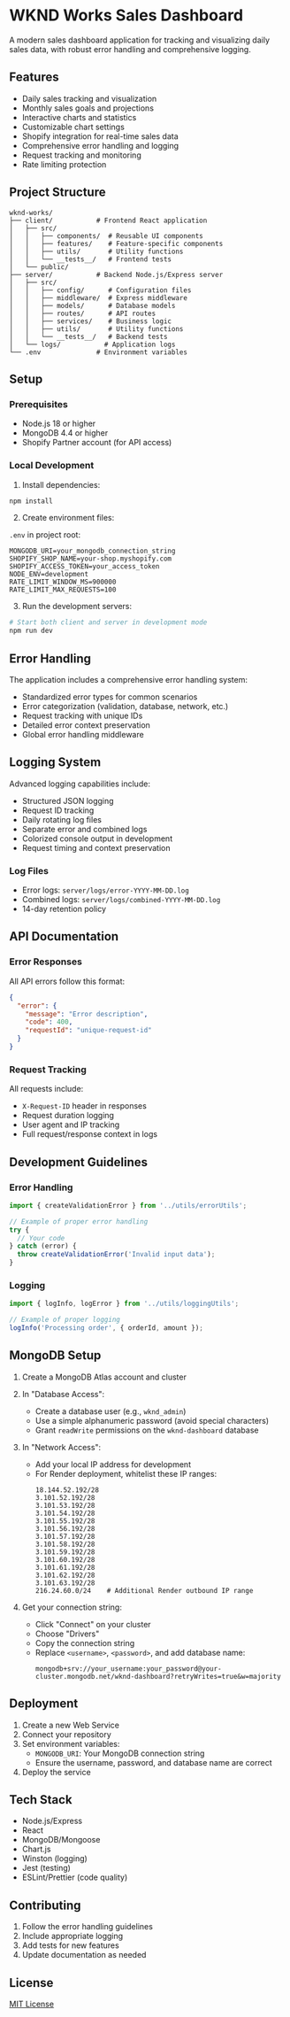 # WKND Works Sales Dashboard

A modern sales dashboard application for tracking and visualizing daily sales data, with robust error handling and comprehensive logging.

## Features
- Daily sales tracking and visualization
- Monthly sales goals and projections
- Interactive charts and statistics
- Customizable chart settings
- Shopify integration for real-time sales data
- Comprehensive error handling and logging
- Request tracking and monitoring
- Rate limiting protection

## Project Structure
```
wknd-works/
├── client/           # Frontend React application
│   ├── src/
│   │   ├── components/  # Reusable UI components
│   │   ├── features/    # Feature-specific components
│   │   ├── utils/       # Utility functions
│   │   └── __tests__/   # Frontend tests
│   └── public/
├── server/           # Backend Node.js/Express server
│   ├── src/
│   │   ├── config/      # Configuration files
│   │   ├── middleware/  # Express middleware
│   │   ├── models/      # Database models
│   │   ├── routes/      # API routes
│   │   ├── services/    # Business logic
│   │   ├── utils/       # Utility functions
│   │   └── __tests__/   # Backend tests
│   └── logs/           # Application logs
└── .env              # Environment variables
```

## Setup

### Prerequisites
- Node.js 18 or higher
- MongoDB 4.4 or higher
- Shopify Partner account (for API access)

### Local Development
1. Install dependencies:
```bash
npm install
```

2. Create environment files:

`.env` in project root:
```
MONGODB_URI=your_mongodb_connection_string
SHOPIFY_SHOP_NAME=your-shop.myshopify.com
SHOPIFY_ACCESS_TOKEN=your_access_token
NODE_ENV=development
RATE_LIMIT_WINDOW_MS=900000
RATE_LIMIT_MAX_REQUESTS=100
```

3. Run the development servers:

```bash
# Start both client and server in development mode
npm run dev
```

## Error Handling
The application includes a comprehensive error handling system:

- Standardized error types for common scenarios
- Error categorization (validation, database, network, etc.)
- Request tracking with unique IDs
- Detailed error context preservation
- Global error handling middleware

## Logging System
Advanced logging capabilities include:

- Structured JSON logging
- Request ID tracking
- Daily rotating log files
- Separate error and combined logs
- Colorized console output in development
- Request timing and context preservation

### Log Files
- Error logs: `server/logs/error-YYYY-MM-DD.log`
- Combined logs: `server/logs/combined-YYYY-MM-DD.log`
- 14-day retention policy

## API Documentation

### Error Responses
All API errors follow this format:
```json
{
  "error": {
    "message": "Error description",
    "code": 400,
    "requestId": "unique-request-id"
  }
}
```

### Request Tracking
All requests include:
- `X-Request-ID` header in responses
- Request duration logging
- User agent and IP tracking
- Full request/response context in logs

## Development Guidelines

### Error Handling
```javascript
import { createValidationError } from '../utils/errorUtils';

// Example of proper error handling
try {
  // Your code
} catch (error) {
  throw createValidationError('Invalid input data');
}
```

### Logging
```javascript
import { logInfo, logError } from '../utils/loggingUtils';

// Example of proper logging
logInfo('Processing order', { orderId, amount });
```

## MongoDB Setup
1. Create a MongoDB Atlas account and cluster
2. In "Database Access":
   - Create a database user (e.g., `wknd_admin`)
   - Use a simple alphanumeric password (avoid special characters)
   - Grant `readWrite` permissions on the `wknd-dashboard` database

3. In "Network Access":
   - Add your local IP address for development
   - For Render deployment, whitelist these IP ranges:
     ```
     18.144.52.192/28
     3.101.52.192/28
     3.101.53.192/28
     3.101.54.192/28
     3.101.55.192/28
     3.101.56.192/28
     3.101.57.192/28
     3.101.58.192/28
     3.101.59.192/28
     3.101.60.192/28
     3.101.61.192/28
     3.101.62.192/28
     3.101.63.192/28
     216.24.60.0/24    # Additional Render outbound IP range
     ```

4. Get your connection string:
   - Click "Connect" on your cluster
   - Choose "Drivers"
   - Copy the connection string
   - Replace `<username>`, `<password>`, and add database name:
     ```
     mongodb+srv://your_username:your_password@your-cluster.mongodb.net/wknd-dashboard?retryWrites=true&w=majority
     ```

## Deployment
1. Create a new Web Service
2. Connect your repository
3. Set environment variables:
   - `MONGODB_URI`: Your MongoDB connection string
   - Ensure the username, password, and database name are correct
4. Deploy the service

## Tech Stack
- Node.js/Express
- React
- MongoDB/Mongoose
- Chart.js
- Winston (logging)
- Jest (testing)
- ESLint/Prettier (code quality)

## Contributing
1. Follow the error handling guidelines
2. Include appropriate logging
3. Add tests for new features
4. Update documentation as needed

## License
[MIT License](LICENSE) 